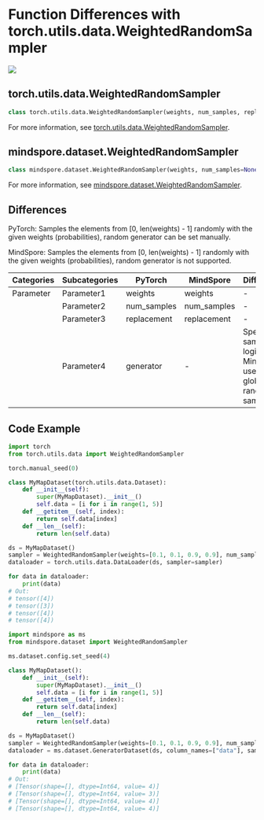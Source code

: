 # Function Differences with torch.utils.data.WeightedRandomSampler

<a href="https://gitee.com/mindspore/docs/blob/master/docs/mindspore/source_en/note/api_mapping/pytorch_diff/WeightedRandomSampler.md" target="_blank"><img src="https://mindspore-website.obs.cn-north-4.myhuaweicloud.com/website-images/master/resource/_static/logo_source_en.png"></a>

## torch.utils.data.WeightedRandomSampler

```python
class torch.utils.data.WeightedRandomSampler(weights, num_samples, replacement=True, generator=None)
```

For more information, see [torch.utils.data.WeightedRandomSampler](https://pytorch.org/docs/1.8.1/data.html#torch.utils.data.WeightedRandomSampler).

## mindspore.dataset.WeightedRandomSampler

```python
class mindspore.dataset.WeightedRandomSampler(weights, num_samples=None, replacement=True)
```

For more information, see [mindspore.dataset.WeightedRandomSampler](https://mindspore.cn/docs/en/master/api_python/dataset/mindspore.dataset.WeightedRandomSampler.html).

## Differences

PyTorch: Samples the elements from [0, len(weights) - 1] randomly with the given weights (probabilities), random generator can be set manually.

MindSpore: Samples the elements from [0, len(weights) - 1] randomly with the given weights (probabilities), random generator is not supported.

| Categories | Subcategories |PyTorch | MindSpore | Difference |
| --- | ---   | ---   | ---        |---  |
|Parameter | Parameter1 | weights  | weights   | -|
|     | Parameter2 | num_samples    | num_samples  |- |
|     | Parameter3 | replacement    | replacement   |- |
|     | Parameter4 | generator  | -  | Specifies sampling logic. MindSpore uses global random sampling. |

## Code Example

```python
import torch
from torch.utils.data import WeightedRandomSampler

torch.manual_seed(0)

class MyMapDataset(torch.utils.data.Dataset):
    def __init__(self):
        super(MyMapDataset).__init__()
        self.data = [i for i in range(1, 5)]
    def __getitem__(self, index):
        return self.data[index]
    def __len__(self):
        return len(self.data)

ds = MyMapDataset()
sampler = WeightedRandomSampler(weights=[0.1, 0.1, 0.9, 0.9], num_samples=4)
dataloader = torch.utils.data.DataLoader(ds, sampler=sampler)

for data in dataloader:
    print(data)
# Out:
# tensor([4])
# tensor([3])
# tensor([4])
# tensor([4])
```

```python
import mindspore as ms
from mindspore.dataset import WeightedRandomSampler

ms.dataset.config.set_seed(4)

class MyMapDataset():
    def __init__(self):
        super(MyMapDataset).__init__()
        self.data = [i for i in range(1, 5)]
    def __getitem__(self, index):
        return self.data[index]
    def __len__(self):
        return len(self.data)

ds = MyMapDataset()
sampler = WeightedRandomSampler(weights=[0.1, 0.1, 0.9, 0.9], num_samples=4)
dataloader = ms.dataset.GeneratorDataset(ds, column_names=["data"], sampler=sampler)

for data in dataloader:
    print(data)
# Out:
# [Tensor(shape=[], dtype=Int64, value= 4)]
# [Tensor(shape=[], dtype=Int64, value= 3)]
# [Tensor(shape=[], dtype=Int64, value= 4)]
# [Tensor(shape=[], dtype=Int64, value= 4)]
```
